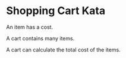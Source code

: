 # Shopping Cart Kata

An item has a cost.

A cart contains many items.

A cart can calculate the total cost of the items.